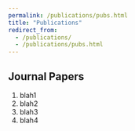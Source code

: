 ```yaml
---
permalink: /publications/pubs.html
title: "Publications"
redirect_from: 
  - /publications/
  - /publications/pubs.html
---
```


Journal Papers
------
1. blah1
1. blah2
1. blah3
1. blah4